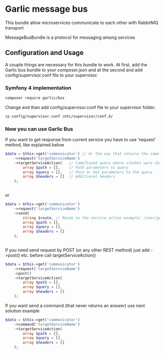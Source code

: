 # Garlic message bus

This bundle allow microservices communicate to each other with RabbitMQ transport

MessageBusBundle is a protocol for messaging among services

## Configuration and Usage

A couple things are necessary for this bundle to work.  At first, add the Garlic bus bundle to your composer.json and at the second and add config/supervisor.conf file to your supervisor.

### Symfony 4 implementation

```bash
composer require garlic/bus
```
Change and than add config/supervisor.conf file to your supervisor folder.

```bash
cp config/supervisor.conf /etc/supervisor/conf.d/
```

### Now you can use Garlic Bus

If you want to get response from current service you have to use 'request' method, like explained below

```php
$data = $this->get('communicator') // Or the way that returns the same result is $this->get(MessageBus:class)
    ->request('targetServiceName')
    ->targetServiceAction(   // CamelCased query where slashes ware changed to upper letter by magic
        array $path = [],    // Path parameters to query
        array $query = [],   // Post or Get parameters to the query
        array $headers = []  // Additional headers
    );
    
```
or
```php
$data = $this->get('communicator')
    ->request('targetServiceName')
    ->send(
        string $route, // Route to the service action example: /user/get
        array $path = [], 
        array $query = [],
        array $headers = [] 
    );
    
```

If you need send request by POST (or any other REST method) just add ->post() etc. before call targetServiceAction()
```php
$data = $this->get('communicator')
    ->request('targetServiceName')
    ->post()
    ->targetServiceAction(
        array $path = [],
        array $query = [],
        array $headers = [] 
    );
```

If you want send a command (that never returns an answer) use next solution example
```php
$data = $this->get('communicator')
    ->command('targetServiceName')
    ->targetServiceAction( 
        array $path = [],
        array $query = [],
        array $headers = [] 
    );
```
